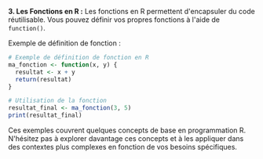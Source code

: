 

**3. Les Fonctions en R :**
Les fonctions en R permettent d'encapsuler du code réutilisable. Vous pouvez définir vos propres fonctions à l'aide de `function()`.

Exemple de définition de fonction :

```R
# Exemple de définition de fonction en R
ma_fonction <- function(x, y) {
  resultat <- x + y
  return(resultat)
}

# Utilisation de la fonction
resultat_final <- ma_fonction(3, 5)
print(resultat_final)
```

Ces exemples couvrent quelques concepts de base en programmation R. N'hésitez pas à explorer davantage ces concepts et à les appliquer dans des contextes plus complexes en fonction de vos besoins spécifiques.
